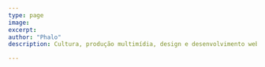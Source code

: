 ```yaml
---
type: page
image:
excerpt:
author: "Phalo"
description: Cultura, produção multimídia, design e desenvolvimento web na Serra Gaúcha. | Dose Extra

---
```

